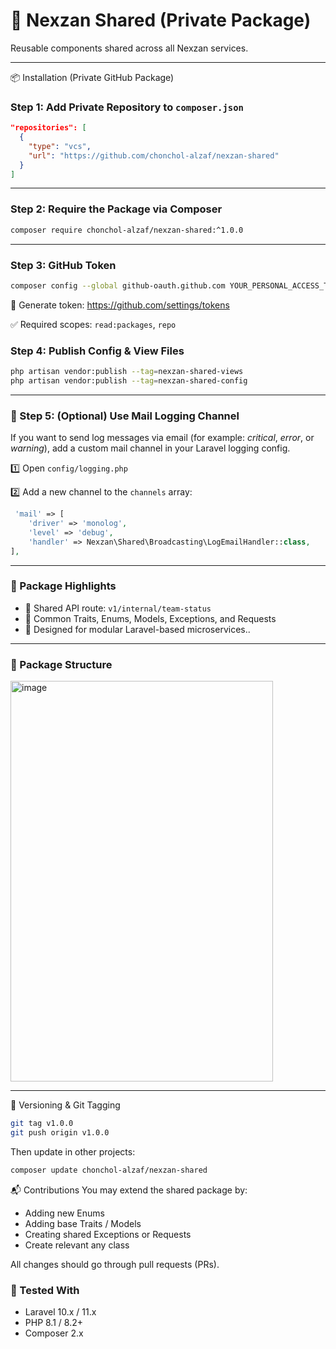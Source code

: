 # 🔐 Nexzan Shared (Private Package)
Reusable components shared across all Nexzan services.

---
📦 Installation (Private GitHub Package)
### Step 1: Add Private Repository to `composer.json`

```json
"repositories": [
  {
    "type": "vcs",
    "url": "https://github.com/chonchol-alzaf/nexzan-shared"
  }
]
```
---

### Step 2: Require the Package via Composer

```bash
composer require chonchol-alzaf/nexzan-shared:^1.0.0
```
---

### Step 3: GitHub Token 

```bash
composer config --global github-oauth.github.com YOUR_PERSONAL_ACCESS_TOKEN
```
🔐 Generate token: https://github.com/settings/tokens

✅ Required scopes: `read:packages`, `repo`

### Step 4: Publish Config & View Files
```bash
php artisan vendor:publish --tag=nexzan-shared-views
php artisan vendor:publish --tag=nexzan-shared-config
```

---

### 📨 Step 5: (Optional) Use Mail Logging Channel
If you want to send log messages via email (for example: *critical*, *error*, or *warning*), add a custom mail channel in your Laravel logging config.

1️⃣ Open `config/logging.php`

2️⃣ Add a new channel to the `channels` array:
```php
 'mail' => [
    'driver' => 'monolog',
    'level' => 'debug',
    'handler' => Nexzan\Shared\Broadcasting\LogEmailHandler::class,
],
```

---


### 📁 Package Highlights
- 📌 Shared API route: `v1/internal/team-status`
- 🧩 Common Traits, Enums, Models, Exceptions, and Requests
- 🧠 Designed for modular Laravel-based microservices..

---

### 📁 Package Structure

<img width="420" height="641" alt="image" src="https://github.com/user-attachments/assets/2fea9664-7c8a-46f1-bf50-54f076b98994" />

---
🔄 Versioning & Git Tagging
```bash
git tag v1.0.0
git push origin v1.0.0
```

Then update in other projects:

```bash
composer update chonchol-alzaf/nexzan-shared
```

📬 Contributions
You may extend the shared package by:

- Adding new Enums  
- Adding base Traits / Models  
- Creating shared Exceptions or Requests
- Create relevant any class

All changes should go through pull requests (PRs).
### 🧪 Tested With
- Laravel 10.x / 11.x  
- PHP 8.1 / 8.2+  
- Composer 2.x
